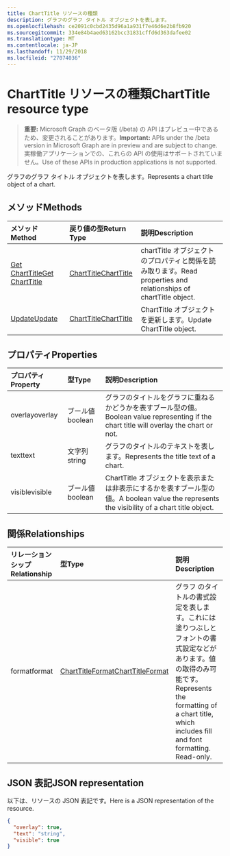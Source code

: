 ```yaml
---
title: ChartTitle リソースの種類
description: グラフのグラフ タイトル オブジェクトを表します。
ms.openlocfilehash: ce2091c0cbd2435d96a1a931f7e46d6e2b8fb920
ms.sourcegitcommit: 334e84b4aed63162bcc31831cffd6d363dafee02
ms.translationtype: MT
ms.contentlocale: ja-JP
ms.lasthandoff: 11/29/2018
ms.locfileid: "27074036"
---
```

# <a name="charttitle-resource-type"></a><span data-ttu-id="667dc-103">ChartTitle リソースの種類</span><span class="sxs-lookup"><span data-stu-id="667dc-103">ChartTitle resource type</span></span>

> <span data-ttu-id="667dc-104">**重要:** Microsoft Graph のベータ版 (/beta) の API はプレビュー中であるため、変更されることがあります。</span><span class="sxs-lookup"><span data-stu-id="667dc-104">**Important:** APIs under the /beta version in Microsoft Graph are in preview and are subject to change.</span></span> <span data-ttu-id="667dc-105">実稼働アプリケーションでの、これらの API の使用はサポートされていません。</span><span class="sxs-lookup"><span data-stu-id="667dc-105">Use of these APIs in production applications is not supported.</span></span>

<span data-ttu-id="667dc-106">グラフのグラフ タイトル オブジェクトを表します。</span><span class="sxs-lookup"><span data-stu-id="667dc-106">Represents a chart title object of a chart.</span></span>


## <a name="methods"></a><span data-ttu-id="667dc-107">メソッド</span><span class="sxs-lookup"><span data-stu-id="667dc-107">Methods</span></span>

| <span data-ttu-id="667dc-108">メソッド</span><span class="sxs-lookup"><span data-stu-id="667dc-108">Method</span></span>           | <span data-ttu-id="667dc-109">戻り値の型</span><span class="sxs-lookup"><span data-stu-id="667dc-109">Return Type</span></span>    |<span data-ttu-id="667dc-110">説明</span><span class="sxs-lookup"><span data-stu-id="667dc-110">Description</span></span>|
|:---------------|:--------|:----------|
|[<span data-ttu-id="667dc-111">Get ChartTitle</span><span class="sxs-lookup"><span data-stu-id="667dc-111">Get ChartTitle</span></span>](../api/charttitle-get.md) | [<span data-ttu-id="667dc-112">ChartTitle</span><span class="sxs-lookup"><span data-stu-id="667dc-112">ChartTitle</span></span>](charttitle.md) |<span data-ttu-id="667dc-113">chartTitle オブジェクトのプロパティと関係を読み取ります。</span><span class="sxs-lookup"><span data-stu-id="667dc-113">Read properties and relationships of chartTitle object.</span></span>|
|[<span data-ttu-id="667dc-114">Update</span><span class="sxs-lookup"><span data-stu-id="667dc-114">Update</span></span>](../api/charttitle-update.md) | [<span data-ttu-id="667dc-115">ChartTitle</span><span class="sxs-lookup"><span data-stu-id="667dc-115">ChartTitle</span></span>](charttitle.md)    |<span data-ttu-id="667dc-116">ChartTitle オブジェクトを更新します。</span><span class="sxs-lookup"><span data-stu-id="667dc-116">Update ChartTitle object.</span></span> |

## <a name="properties"></a><span data-ttu-id="667dc-117">プロパティ</span><span class="sxs-lookup"><span data-stu-id="667dc-117">Properties</span></span>
| <span data-ttu-id="667dc-118">プロパティ</span><span class="sxs-lookup"><span data-stu-id="667dc-118">Property</span></span>     | <span data-ttu-id="667dc-119">型</span><span class="sxs-lookup"><span data-stu-id="667dc-119">Type</span></span>   |<span data-ttu-id="667dc-120">説明</span><span class="sxs-lookup"><span data-stu-id="667dc-120">Description</span></span>|
|:---------------|:--------|:----------|
|<span data-ttu-id="667dc-121">overlay</span><span class="sxs-lookup"><span data-stu-id="667dc-121">overlay</span></span>|<span data-ttu-id="667dc-122">ブール値</span><span class="sxs-lookup"><span data-stu-id="667dc-122">boolean</span></span>|<span data-ttu-id="667dc-123">グラフのタイトルをグラフに重ねるかどうかを表すブール型の値。</span><span class="sxs-lookup"><span data-stu-id="667dc-123">Boolean value representing if the chart title will overlay the chart or not.</span></span>|
|<span data-ttu-id="667dc-124">text</span><span class="sxs-lookup"><span data-stu-id="667dc-124">text</span></span>|<span data-ttu-id="667dc-125">文字列</span><span class="sxs-lookup"><span data-stu-id="667dc-125">string</span></span>|<span data-ttu-id="667dc-126">グラフのタイトルのテキストを表します。</span><span class="sxs-lookup"><span data-stu-id="667dc-126">Represents the title text of a chart.</span></span>|
|<span data-ttu-id="667dc-127">visible</span><span class="sxs-lookup"><span data-stu-id="667dc-127">visible</span></span>|<span data-ttu-id="667dc-128">ブール値</span><span class="sxs-lookup"><span data-stu-id="667dc-128">boolean</span></span>|<span data-ttu-id="667dc-129">ChartTitle オブジェクトを表示または非表示にするかを表すブール型の値。</span><span class="sxs-lookup"><span data-stu-id="667dc-129">A boolean value the represents the visibility of a chart title object.</span></span>|

## <a name="relationships"></a><span data-ttu-id="667dc-130">関係</span><span class="sxs-lookup"><span data-stu-id="667dc-130">Relationships</span></span>
| <span data-ttu-id="667dc-131">リレーションシップ</span><span class="sxs-lookup"><span data-stu-id="667dc-131">Relationship</span></span> | <span data-ttu-id="667dc-132">型</span><span class="sxs-lookup"><span data-stu-id="667dc-132">Type</span></span>   |<span data-ttu-id="667dc-133">説明</span><span class="sxs-lookup"><span data-stu-id="667dc-133">Description</span></span>|
|:---------------|:--------|:----------|
|<span data-ttu-id="667dc-134">format</span><span class="sxs-lookup"><span data-stu-id="667dc-134">format</span></span>|[<span data-ttu-id="667dc-135">ChartTitleFormat</span><span class="sxs-lookup"><span data-stu-id="667dc-135">ChartTitleFormat</span></span>](charttitleformat.md)|<span data-ttu-id="667dc-p102">グラフ のタイトルの書式設定を表します。これには塗りつぶしとフォントの書式設定などがあります。値の取得のみ可能です。</span><span class="sxs-lookup"><span data-stu-id="667dc-p102">Represents the formatting of a chart title, which includes fill and font formatting. Read-only.</span></span>|

## <a name="json-representation"></a><span data-ttu-id="667dc-138">JSON 表記</span><span class="sxs-lookup"><span data-stu-id="667dc-138">JSON representation</span></span>

<span data-ttu-id="667dc-139">以下は、リソースの JSON 表記です。</span><span class="sxs-lookup"><span data-stu-id="667dc-139">Here is a JSON representation of the resource.</span></span>

<!-- {
  "blockType": "resource",
  "optionalProperties": [

  ],
  "@odata.type": "microsoft.graph.chartTitle"
}-->

```json
{
  "overlay": true,
  "text": "string",
  "visible": true
}

```

<!-- uuid: 8fcb5dbc-d5aa-4681-8e31-b001d5168d79
2015-10-25 14:57:30 UTC -->
<!-- {
  "type": "#page.annotation",
  "description": "ChartTitle resource",
  "keywords": "",
  "section": "documentation",
  "tocPath": ""
}-->